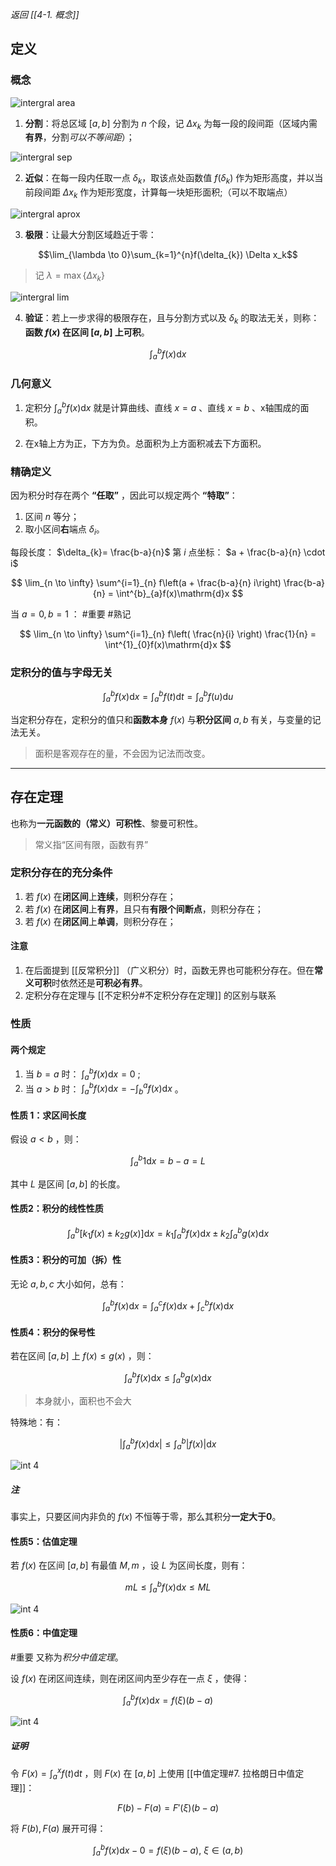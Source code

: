 *返回 [[4-1. 概念]]*

## 定义

### 概念

![intergral area](assets/int_area.png)

1. **分割**：将总区域 $[a,b]$ 分割为 $n$ 个段，记 $\Delta x_k$ 为每一段的段间距（区域内需**有界**，分割*可以不等间距*）；

![intergral sep](assets/int_sep.png)

2. **近似**：在每一段内任取一点 $\delta_k$，取该点处函数值 $f(\delta_k)$ 作为矩形高度，并以当前段间距 $\Delta x_k$ 作为矩形宽度，计算每一块矩形面积;（可以不取端点）

![intergral aprox](assets/int_aprox.png)

3. **极限**：让最大分割区域趋近于零：

$$\lim_{\lambda \to 0}\sum_{k=1}^{n}f(\delta_{k}) \Delta x_k$$

> 记 $\lambda = \max \left\{ \Delta x_{k} \right\}$

![intergral lim](assets/int_lim.png)

4. **验证**：若上一步求得的极限存在，且与分割方式以及 $\delta_k$ 的取法无关，则称：**函数 $f(x)$ 在区间 $[a,b]$ 上可积**。

$$\int_a^b f(x) \mathrm{d}x$$

### 几何意义

1. 定积分 $\int^{b}_{a} f(x) \mathrm{d}x$ 就是计算曲线、直线 $x=a$ 、直线 $x=b$ 、x轴围成的面积。

2. 在x轴上方为正，下方为负。总面积为上方面积减去下方面积。

### 精确定义

因为积分时存在两个 **“任取”** ，因此可以规定两个 **“特取”**：

1. 区间 $n$ 等分；
2. 取小区间**右**端点 $\delta_i$。

每段长度： $\delta_{k}= \frac{b-a}{n}$
第 $i$ 点坐标： $a + \frac{b-a}{n} \cdot i$

$$
\lim_{n \to \infty} \sum^{i=1}_{n} f\left(a + \frac{b-a}{n} i\right) \frac{b-a}{n} = \int^{b}_{a}f(x)\mathrm{d}x
$$

当 $a=0, b=1$ ： #重要 #熟记 

$$
\lim_{n \to \infty} \sum^{i=1}_{n} f\left( \frac{n}{i} \right) \frac{1}{n} = \int^{1}_{0}f(x)\mathrm{d}x
$$

### 定积分的值与字母无关

$$
\int^{b}_{a} f(x)\mathrm{d}x = \int^{b}_{a} f(t)\mathrm{d}t = \int^{b}_{a} f(u)\mathrm{d}u
$$

当定积分存在，定积分的值只和**函数本身** $f(x)$ 与**积分区间** $a,b$ 有关，与变量的记法无关。

> 面积是客观存在的量，不会因为记法而改变。

---

## 存在定理

也称为**一元函数的（常义）可积性**、黎曼可积性。

> 常义指“区间有限，函数有界”

### 定积分存在的充分条件

1. 若 $f(x)$ 在**闭区间**上**连续**，则积分存在；
2. 若 $f(x)$ 在**闭区间**上**有界**，且只有**有限个间断点**，则积分存在；
3. 若 $f(x)$ 在**闭区间**上**单调**，则积分存在；

#### 注意

1. 在后面提到 [[反常积分]] （广义积分）时，函数无界也可能积分存在。但在**常义可积**时依然还是**可积必有界**。
2. 定积分存在定理与 [[不定积分#不定积分存在定理]] 的区别与联系

### 性质

#### 两个规定

1. 当 $b=a$ 时： $\int^{b}_{a} f(x) \mathrm{d}x = 0$ ;
2. 当 $a>b$ 时： $\int^{b}_{a} f(x) \mathrm{d}x = -\int^{a}_{b} f(x) \mathrm{d}x$ 。

#### 性质 1：求区间长度

假设 $a<b$ ，则：

$$\int^{b}_{a} 1\mathrm{d}x = b - a = L$$

其中 $L$ 是区间 $[a,b]$ 的长度。

#### 性质2：积分的线性性质

$$
\int^{b}_{a} [k_{1}f(x) \pm k_{2}g(x)] \mathrm{d}x = 
k_{1} \int^{b}_{a} f(x) \mathrm{d}x \pm k_{2} \int^{b}_{a} g(x) \mathrm{d}x 
$$

#### 性质3：积分的可加（拆）性

无论 $a,b,c$ 大小如何，总有：

$$
\int^{b}_{a} f(x) \mathrm{d}x = \int^{c}_{a} f(x) \mathrm{d}x + \int^{b}_{c} f(x) \mathrm{d}x
$$

#### 性质4：积分的保号性

若在区间 $[a,b]$ 上 $f(x) \le g(x)$ ，则：

$$
\int^{b}_{a} f(x)\mathrm{d}x \le \int^{b}_{a} g(x)\mathrm{d}x
$$

> 本身就小，面积也不会大

特殊地：有：

$$
\left| \int^{b}_{a} f(x) \mathrm{d}x \right| \le  \int^{b}_{a} \left| f(x) \right| \mathrm{d}x
$$

![int 4](assets/int_chrct4.png)

##### 注

事实上，只要区间内非负的 $f(x)$ 不恒等于零，那么其积分**一定大于0**。

#### 性质5：估值定理

若 $f(x)$ 在区间 $[a,b]$ 有最值 $M,m$ ，设 $L$ 为区间长度，则有：

$$
mL \le \int^{b}_{a} f(x) \mathrm{d}x \le ML
$$

![int 4](assets/int_chrct5.png)

#### 性质6：中值定理

#重要 又称为*积分中值定理*。

设 $f(x)$ 在闭区间连续，则在闭区间内至少存在一点 $\xi$ ，使得：

$$
\int^{b}_{a} f(x) \mathrm{d}x = f(\xi)(b-a)
$$

![int 4](assets/int_chrct6.png)

##### 证明

令 $F(x) = \int^{x}_{a} f(t) \mathrm{d}t$ ，则 $F(x)$ 在 $[a,b]$ 上使用 [[中值定理#7. 拉格朗日中值定理]]：

$$
F(b) - F(a) = F'(\xi)(b-a)
$$

将 $F(b),F(a)$ 展开可得：

$$
\int^{b}_{a} f(x) \mathrm{d}x - 0 = f(\xi)(b-a), ~ \xi \in (a,b)
$$